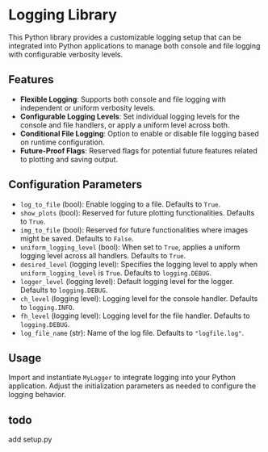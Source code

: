 # Logging Library

This Python library provides a customizable logging setup that can be integrated into Python applications to manage both console and file logging with configurable verbosity levels.

## Features

- **Flexible Logging**: Supports both console and file logging with independent or uniform verbosity levels.
- **Configurable Logging Levels**: Set individual logging levels for the console and file handlers, or apply a uniform level across both.
- **Conditional File Logging**: Option to enable or disable file logging based on runtime configuration.
- **Future-Proof Flags**: Reserved flags for potential future features related to plotting and saving output.

## Configuration Parameters

- `log_to_file` (bool): Enable logging to a file. Defaults to `True`.
- `show_plots` (bool): Reserved for future plotting functionalities. Defaults to `True`.
- `img_to_file` (bool): Reserved for future functionalities where images might be saved. Defaults to `False`.
- `uniform_logging_level` (bool): When set to `True`, applies a uniform logging level across all handlers. Defaults to `True`.
- `desired_level` (logging level): Specifies the logging level to apply when `uniform_logging_level` is `True`. Defaults to `logging.DEBUG`.
- `logger_level` (logging level): Default logging level for the logger. Defaults to `logging.DEBUG`.
- `ch_level` (logging level): Logging level for the console handler. Defaults to `logging.INFO`.
- `fh_level` (logging level): Logging level for the file handler. Defaults to `logging.DEBUG`.
- `log_file_name` (str): Name of the log file. Defaults to `"logfile.log"`.

## Usage

Import and instantiate `MyLogger` to integrate logging into your Python application. Adjust the initialization parameters as needed to configure the logging behavior.

## todo
add setup.py 